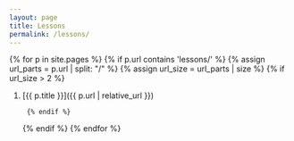 ```yaml
---
layout: page
title: Lessons
permalink: /lessons/
---
```

{% for p in site.pages %}
    {% if p.url contains 'lessons/' %}
        {% assign url_parts = p.url | split: "/" %}
        {% assign url_size = url_parts | size %}
        {% if url_size > 2 %}
            
1. [{{ p.title }}]({{ p.url | relative_url }})

        {% endif %}
    {% endif %}
{% endfor %}

